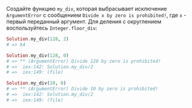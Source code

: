 
Создайте функцию `my_div`, которая выбрасывает исключение `ArgumentError` с сообщением `Divide x by zero is prohibited!`, где `x` - первый переданный аргумент. Для деления с округлением воспользуйтесь `Integer.floor_div`:

```elixir
Solution.my_div(128, 2)
# => 64

Solution.my_div(128, 0)
# => ** (ArgumentError) Divide 128 by zero is prohibited!
# =>  iex:142: Solution.my_div/2
# =>  iex:149: (file)

Solution.my_div(10, 0)
# => ** (ArgumentError) Divide 10 by zero is prohibited!
# =>  iex:142: Solution.my_div/2
# =>  iex:149: (file)
```
